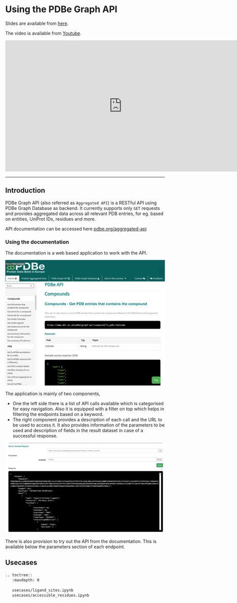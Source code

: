 # Using the PDBe Graph API

Slides are available from <a href="../../_static/downloads/webinar4/2020_aggregated_api_webinar.pdf">here</a>.

The video is available from [Youtube](https://youtu.be/M6m5RlofsQw).

<iframe width="736px" height="414px" src="https://www.youtube.com/embed/M6m5RlofsQw" frameborder="0" allow="autoplay; encrypted-media" allowfullscreen></iframe>

---

## Introduction
PDBe Graph API (also referred as `Aggregated API`) is a RESTful API using PDBe Graph Database as backend. It currently supports only `GET` requests and provides aggregated data across all relevant PDB entries, for eg. based on entities, UniProt IDs, residues and more. 

API documentation can be accessed here [pdbe.org/aggregated-api](https://pdbe.org/aggregated-api)


### Using the documentation
The documentation is a web based application to work with the API. 

![documentation home](images/web4_doc_home.png)

The application is mainly of two components,
* One the left side there is a list of API calls available which is categorised for easy navigation. Also it is equipped with a filter on top which helps in filtering the endpoints based on a keyword. 
* The right component provides a description of each call and the URL to be used to access it. It also provides information of the parameters to be used and description of fields in the result dataset in case of a successful response. 


![sample request](images/web4_sample_req.png)

There is also provision to try out the API from the documentation. This is available below the parameters section of each endpoint.

## Usecases

```eval_rst
.. toctree::
   :maxdepth: 0

   usecases/ligand_sites.ipynb
   usecases/accessible_residues.ipynb
```